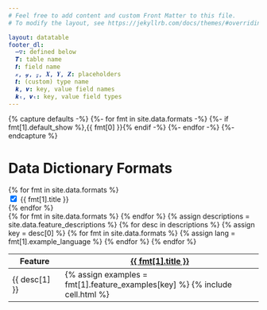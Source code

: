 ```yaml
---
# Feel free to add content and custom Front Matter to this file.
# To modify the layout, see https://jekyllrb.com/docs/themes/#overriding-theme-defaults

layout: datatable
footer_dl:
  ⋯▽: defined below
  𝑻: table name
  𝒇: field name
  𝓍, 𝓎, 𝓏, 𝑿, 𝒀, 𝒁: placeholders
  𝒕: (custom) type name
  𝒌, 𝒗: key, value field names
  𝒌ₜ, 𝒗ₜ: key, value field types
---
```


{% capture defaults -%}
 {%- for fmt in site.data.formats -%}
  {%- if fmt[1].default_show %},{{ fmt[0] }}{% endif -%}
 {%- endfor -%}
{%- endcapture %}

<h1>Data Dictionary Formats</h1>
<div class="switch-container" id="format-switches" data-default-formats="{{ defaults | remove_first: "," }}">
  {% for fmt in site.data.formats %}
    <div class="switch-wrapper">
      <label class="switch">
        <input class="format-switch" type="checkbox" id="switch-{{ fmt[0] }}" data-col="{{ forloop.index }}" checked>
        <span class="slider"></span>
      </label>
      <label for="switch-{{ fmt[0] }}" class="switch-label">{{ fmt[1].title }}</label>
    </div>
  {% endfor %}
</div>

<div class="datatable-container">
  <div class="datatable-content">
    <table class="datatable">
      <thead>
        <tr>
          <th width="90">Feature</th>
          {% for fmt in site.data.formats %}
            <th><a target="_blank" href="{{ fmt[1].url }}"
              >{{ fmt[1].title }}</a></th>
          {% endfor %}
        </tr>
      </thead>
      <tbody>
        {% assign descriptions = site.data.feature_descriptions %}
        {% for desc in descriptions %}
          {% assign key = desc[0] %}
          <tr>
            <td width="90"><div class="desc-example">{{ desc[1] }}</div></td>
            {% for fmt in site.data.formats %}
              {% assign lang = fmt[1].example_language %}
              <td>
                {% assign examples = fmt[1].feature_examples[key] %}
                {% include cell.html %}
              </td>
            {% endfor %}
          </tr>
        {% endfor %}
      </tbody>
    </table>
  </div>
</div>
